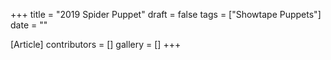 +++
title = "2019 Spider Puppet"
draft = false
tags = ["Showtape Puppets"]
date = ""

[Article]
contributors = []
gallery = []
+++